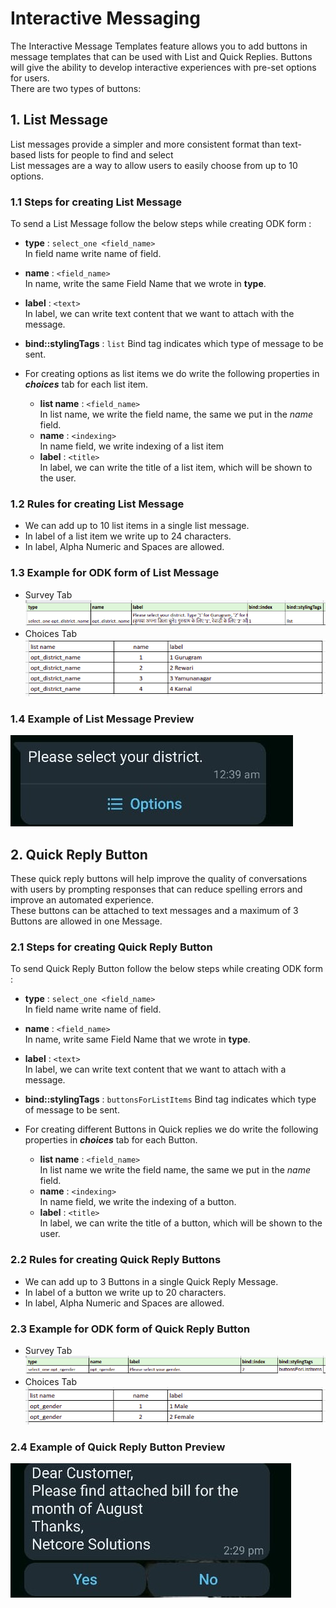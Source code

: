 # Interactive Messaging

The Interactive Message Templates feature allows you to add buttons in
message templates that can be used with List and Quick Replies. Buttons will give the ability to develop interactive experiences with pre-set options for users.\
There are two types of buttons:

## 1. List Message

List messages provide a simpler and more consistent format than text-based lists for people to find and select\
List messages are a way to allow users to easily choose from up to 10 options.

### 1.1 Steps for creating List Message

To send a List Message follow the below steps while creating ODK form :

- **type** : `select_one <field_name>`\
In field name write name of field.

- **name** : `<field_name>`\
In name, write the same Field Name that we wrote in **type**.

- **label** : `<text>`\
In label, we can write text content that we want to attach with the message.

- **bind::stylingTags** : `list`
Bind tag indicates which type of message to be sent.

- For creating options as list items we do write the following properties in **_choices_** tab for each list item.

    - **list name** : `<field_name>`\
    In list name, we write the field name, the same we put in the _name_ field.
    - **name** : `<indexing>`\
    In name field, we write indexing of a list item
    - **label** : `<title>`\
    In label, we can write the title of a list item, which will be shown to the user.

### 1.2 Rules for creating List Message

- We can add up to 10 list items in a single list message. 
- In label of a list item we write up to 24 characters.
- In label, Alpha Numeric and Spaces are allowed.

### 1.3 Example for ODK form of List Message

- Survey Tab  
![Survey Tab](../../media/ListMessage_SurveyTab.png)
- Choices Tab  
![Choices Tab](../../media/ListMessage_CoicesTab.png)

### 1.4 Example of List Message Preview

![List Message](../../media/ListMessage_example.jpeg)

## 2. Quick Reply Button

These quick reply buttons will help improve the quality of conversations with users by prompting responses that can
reduce spelling errors and improve an automated experience.\
These buttons can be attached to text
messages and a maximum of 3 Buttons are allowed in one Message.

### 2.1 Steps for creating Quick Reply Button

To send Quick Reply Button follow the below steps while creating ODK form :

- **type** : `select_one <field_name>`\
In field name write name of field.

- **name** : `<field_name>`\
In name, write same Field Name that we wrote in **type**.

- **label** : `<text>`\
In label, we can write text content that we want to attach with a message.

- **bind::stylingTags** : `buttonsForListItems`
Bind tag indicates which type of message to be sent.

- For creating different Buttons in Quick replies we do write the following properties in **_choices_** tab for each Button.

    - **list name** : `<field_name>`\
    In list name we write the field name, the same we put in the _name_ field.
    - **name** : `<indexing>`\
    In name field, we write the indexing of a button.
    - **label** : `<title>`\
    In label, we can write the title of a button, which will be shown to the user.

### 2.2 Rules for creating Quick Reply Buttons

- We can add up to 3 Buttons in a single Quick Reply Message. 
- In label of a button we write up to 20 characters.
- In label, Alpha Numeric and Spaces are allowed.

### 2.3 Example for ODK form of Quick Reply Button

- Survey Tab  
![Survey Tab](../../media/QuickReplyButton_SurveyTab.png)
- Choices Tab  
![Choices Tab](../../media/QuickReplyButton_ChoicesTab.png)

### 2.4 Example of Quick Reply Button Preview

![Quick Reply Button](../../media/QuickReplyButton_Example.jpeg)
